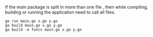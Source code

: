 If the main package is split in more than one file , then while compiling, building or running the application need to call all files.

```
go run main.go x.go y.go
go build main.go x.go y.go
go build -o funcs main.go x.go y.go
```